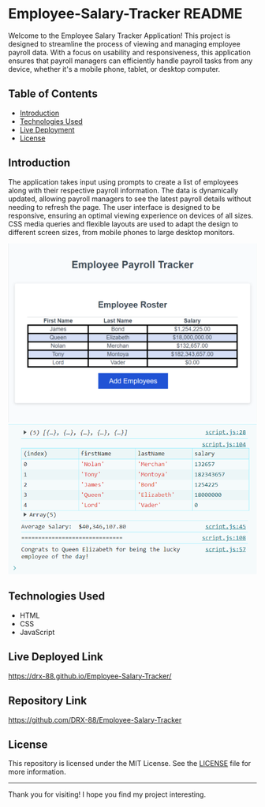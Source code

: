 # Employee-Salary-Tracker README

Welcome to the Employee Salary Tracker Application! This project is designed to streamline the process of viewing and managing employee payroll data. With a focus on usability and responsiveness, this application ensures that payroll managers can efficiently handle payroll tasks from any device, whether it's a mobile phone, tablet, or desktop computer.

## Table of Contents

- [Introduction](#introduction)
- [Technologies Used](#technologies-used)
- [Live Deployment](#live-deployed-link)
- [License](#license)

## Introduction

The application takes input using prompts to create a list of employees along with their respective payroll information. The data is dynamically updated, allowing payroll managers to see the latest payroll details without needing to refresh the page. The user interface is designed to be responsive, ensuring an optimal viewing experience on devices of all sizes. CSS media queries and flexible layouts are used to adapt the design to different screen sizes, from mobile phones to large desktop monitors.

 ![image](./Develop/assets/images/2024-05-20T18_01_46.png)
 ![image](./Develop/assets/images/2024-05-20T18_02_05.png)

 
## Technologies Used

- HTML
- CSS
- JavaScript

## Live Deployed Link
https://drx-88.github.io/Employee-Salary-Tracker/
## Repository Link
https://github.com/DRX-88/Employee-Salary-Tracker

## License

This repository is licensed under the MIT License. See the [LICENSE](LICENSE) file for more information.

---

Thank you for visiting! I hope you find my project interesting.
